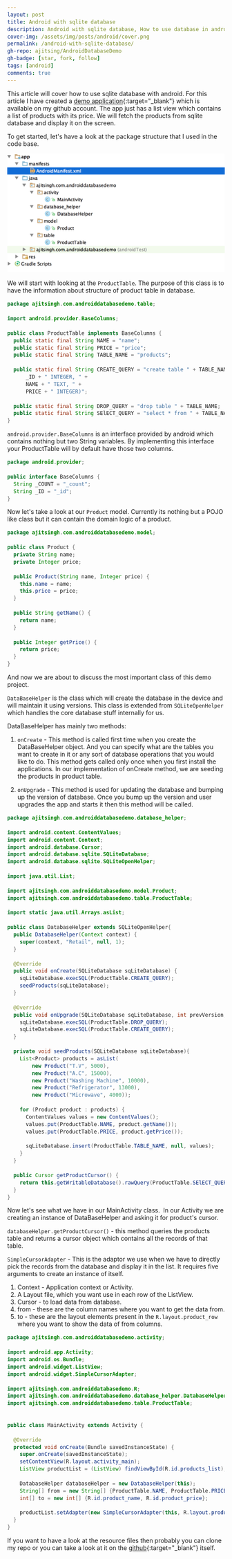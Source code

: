 ```yaml
---
layout: post
title: Android with sqlite database
description: Android with sqlite database, How to use database in android in the right way with the best practices.
cover-img: /assets/img/posts/android/cover.png
permalink: /android-with-sqlite-database/
gh-repo: ajitsing/AndroidDatabaseDemo
gh-badge: [star, fork, follow]
tags: [android]
comments: true
---
```


This article will cover how to use sqlite database with android. For this article I have created a [demo application](https://github.com/ajitsing/AndroidDatabaseDemo){:target="_blank"} which is available on my github account. The app just has a list view which contains a list of products with its price. We will fetch the products from sqlite database and display it on the screen.

To get started, let's have a look at the package structure that I used in the code base.

![Crepe](/assets/img/posts/android_database/android_database_sqlite_1.png)

We will start with looking at the `ProductTable`. The purpose of this class is to have the information about structure of product table in database.

```java
package ajitsingh.com.androiddatabasedemo.table;

import android.provider.BaseColumns;

public class ProductTable implements BaseColumns {
  public static final String NAME = "name";
  public static final String PRICE = "price";
  public static final String TABLE_NAME = "products";

  public static final String CREATE_QUERY = "create table " + TABLE_NAME + " (" +
      _ID + " INTEGER, " +
      NAME + " TEXT, " +
      PRICE + " INTEGER)";

  public static final String DROP_QUERY = "drop table " + TABLE_NAME;
  public static final String SElECT_QUERY = "select * from " + TABLE_NAME;
}
```

`android.provider.BaseColumns` is an interface provided by android which contains nothing but two String variables. By implementing this interface your ProductTable will by default have those two columns.

```java
package android.provider;

public interface BaseColumns {
  String _COUNT = "_count";
  String _ID = "_id";
}
```

Now let's take a look at our `Product` model. Currently its nothing but a POJO like class but it can contain the domain logic of a product.

```java
package ajitsingh.com.androiddatabasedemo.model;

public class Product {
  private String name;
  private Integer price;

  public Product(String name, Integer price) {
    this.name = name;
    this.price = price;
  }

  public String getName() {
    return name;
  }

  public Integer getPrice() {
    return price;
  }
}
```

And now we are about to discuss the most important class of this demo project.

`DataBaseHelper` is the class which will create the database in the device and will maintain it using versions. This class is extended from `SQLiteOpenHelper` which handles the core database stuff internally for us.

DataBaseHelper has mainly two methods:

1. `onCreate` - This method is called first time when you create the DataBaseHelper object. And you can specify what are the tables you want to create in it or any sort of database operations that you would like to do. This method gets called only once when you first install the applications. In our implementation of onCreate method, we are seeding the products in product table.

2. `onUpgrade` - This method is used for updating the database and bumping up the version of database. Once you bump up the version and user upgrades the app and starts it then this method will be called.

```java
package ajitsingh.com.androiddatabasedemo.database_helper;

import android.content.ContentValues;
import android.content.Context;
import android.database.Cursor;
import android.database.sqlite.SQLiteDatabase;
import android.database.sqlite.SQLiteOpenHelper;

import java.util.List;

import ajitsingh.com.androiddatabasedemo.model.Product;
import ajitsingh.com.androiddatabasedemo.table.ProductTable;

import static java.util.Arrays.asList;

public class DatabaseHelper extends SQLiteOpenHelper{
  public DatabaseHelper(Context context) {
    super(context, "Retail", null, 1);
  }

  @Override
  public void onCreate(SQLiteDatabase sqLiteDatabase) {
    sqLiteDatabase.execSQL(ProductTable.CREATE_QUERY);
    seedProducts(sqLiteDatabase);
  }

  @Override
  public void onUpgrade(SQLiteDatabase sqLiteDatabase, int prevVersion, int newVersion) {
    sqLiteDatabase.execSQL(ProductTable.DROP_QUERY);
    sqLiteDatabase.execSQL(ProductTable.CREATE_QUERY);
  }

  private void seedProducts(SQLiteDatabase sqLiteDatabase){
    List<Product> products = asList(
        new Product("T.V", 5000),
        new Product("A.C", 15000),
        new Product("Washing Machine", 10000),
        new Product("Refrigerator", 13000),
        new Product("Microwave", 4000));

    for (Product product : products) {
      ContentValues values = new ContentValues();
      values.put(ProductTable.NAME, product.getName());
      values.put(ProductTable.PRICE, product.getPrice());

      sqLiteDatabase.insert(ProductTable.TABLE_NAME, null, values);
    }
  }

  public Cursor getProductCursor() {
    return this.getWritableDatabase().rawQuery(ProductTable.SElECT_QUERY, null);
  }
}
```

Now let's see what we have in our MainActivity class.  In our Activity we are creating an instance of DataBaseHelper and asking it for product's cursor.

`databaseHelper.getProductCursor()` - this method queries the products table and returns a cursor object which contains all the records of that table.

`SimpleCursorAdapter` - This is the adaptor we use when we have to directly pick the records from the database and display it in the list. It requires five arguments to create an instance of itself.

1. Context - Application context or Activity.
2. A Layout file, which you want use in each row of the ListView.
3. Cursor - to load data from database.
4. from - these are the column names where you want to get the data from.
5. to - these are the layout elements present in the `R.layout.product_row` where you want to show the data of from columns.

```java
package ajitsingh.com.androiddatabasedemo.activity;

import android.app.Activity;
import android.os.Bundle;
import android.widget.ListView;
import android.widget.SimpleCursorAdapter;

import ajitsingh.com.androiddatabasedemo.R;
import ajitsingh.com.androiddatabasedemo.database_helper.DatabaseHelper;
import ajitsingh.com.androiddatabasedemo.table.ProductTable;


public class MainActivity extends Activity {

  @Override
  protected void onCreate(Bundle savedInstanceState) {
    super.onCreate(savedInstanceState);
    setContentView(R.layout.activity_main);
    ListView productList = (ListView) findViewById(R.id.products_list);

    DatabaseHelper databaseHelper = new DatabaseHelper(this);
    String[] from = new String[] {ProductTable.NAME, ProductTable.PRICE};
    int[] to = new int[] {R.id.product_name, R.id.product_price};

    productList.setAdapter(new SimpleCursorAdapter(this, R.layout.product_row, databaseHelper.getProductCursor(), from, to));
  }
}
```

If you want to have a look at the resource files then probably you can clone my repo or you can take a look at it on the [github](https://github.com/ajitsing/AndroidDatabaseDemo){:target="_blank"} itself.

